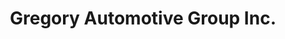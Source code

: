 ---
title: "Gregory Automotive Group Inc."
url: /new-castle/gregory-automotive-group-inc/
shop: Autohaus
---